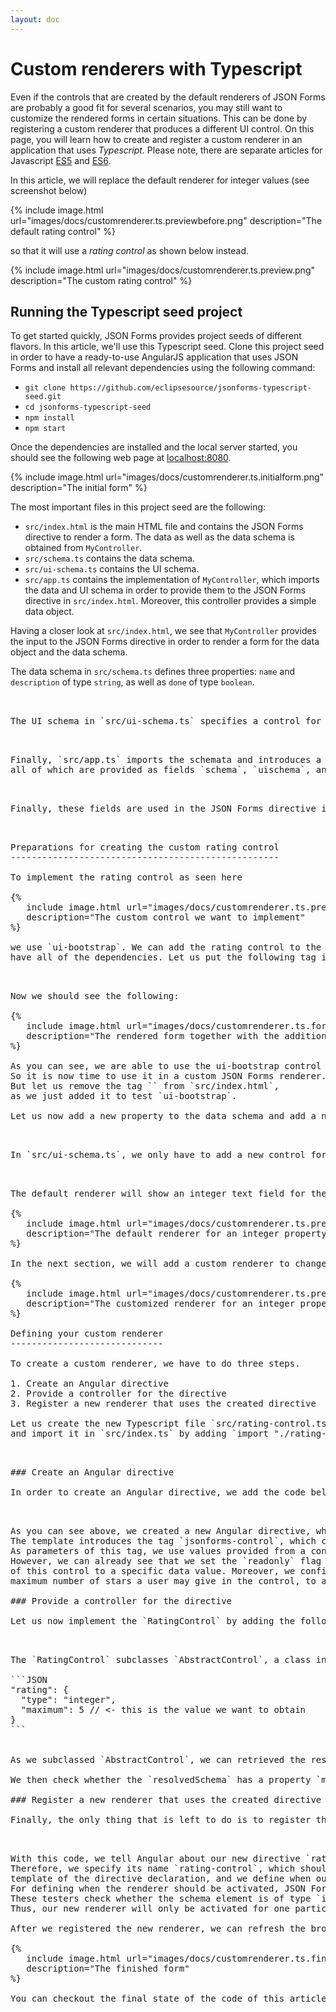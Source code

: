 ```yaml
---
layout: doc
---
```

Custom renderers with Typescript
================================

Even if the controls that are created by the default renderers of JSON Forms are probably a good fit 
for several scenarios, you may still want to customize the rendered forms in certain situations.
This can be done by registering a custom renderer that produces a different UI control. 
On this page, you will learn how to create and register a custom renderer in an application that uses *Typescript*. 
Please note, there are separate articles for Javascript [ES5](#/docs/customrenderer-es5) and [ES6](#/docs/customrenderer-es6).

In this article, we will replace the default renderer for integer values (see screenshot below)

{% 
   include image.html url="images/docs/customrenderer.ts.previewbefore.png" 
   description="The default rating control" 
%}   

so that it will use a *rating control* as shown below instead.

{% 
   include image.html url="images/docs/customrenderer.ts.preview.png" 
   description="The custom rating control" 
%}

Running the Typescript seed project
-----------------------------------

To get started quickly, JSON Forms provides project seeds of different flavors. In this article, we'll use this Typescript seed. Clone this project seed in order to have a ready-to-use AngularJS application that uses JSON Forms and install all relevant dependencies using the following command:

* `git clone https://github.com/eclipsesource/jsonforms-typescript-seed.git`
* `cd jsonforms-typescript-seed`
* `npm install`
* `npm start`

Once the dependencies are installed and the local server started, you should see the following web page at [localhost:8080](http://localhost:8080).

{% 
   include image.html url="images/docs/customrenderer.ts.initialform.png" 
   description="The initial form" 
%}

The most important files in this project seed are the following:

* `src/index.html` is the main HTML file and contains the JSON Forms directive to render a form. The data as well as the data schema is obtained from `MyController`.
* `src/schema.ts` contains the data schema.
* `src/ui-schema.ts` contains the UI schema.
* `src/app.ts` contains the implementation of `MyController`, which imports the data and UI schema in order to provide them to the JSON Forms directive in `src/index.html`. Moreover, this controller provides a simple data object.

Having a closer look at `src/index.html`, we see that `MyController` provides the input to the JSON Forms 
directive in order to render a form for the data object and the data schema.

The data schema in `src/schema.ts` defines three properties: `name` and `description` of 
type `string`, as well as `done` of type `boolean`.

<pre nag-prism class="language-typescript" source="export const Schema = {
  'type': 'object',
  'properties': {
    'name': {
      'type': 'string'
    },
    'description': {
      'type': 'string'
    },
    'done': {
      'type': 'boolean'
    }
  },
  'required': ['name']
}"/>


The UI schema in `src/ui-schema.ts` specifies a control for each of those three properties and puts them into a vertical layout.

<pre nag-prism class="language-typescript" source="export const UISchema = {
  'type': 'VerticalLayout',
  'elements': [
    {
      'type': 'Control',
      'label': 'Name',
      'scope': {
        '$ref': '#/properties/name'
      }
    },
    {
      'type': 'Control',
      'label': 'Description',
      'scope': {
        '$ref': '#/properties/description'
      },
      'options': {
        'multi': true
      }
    },
    {
      'type': 'Control',
      'label': 'Done?',
      'scope': {
        '$ref': '#/properties/done'
      }
    }
  ]
}"/>

Finally, `src/app.ts` imports the schemata and introduces a data object, 
all of which are provided as fields `schema`, `uischema`, and `data`.

<pre nag-prism class="language-typescript" source="
import {Schema} from  './schema';
import {UISchema} from './ui-schema';

class MyController {
  schema = Schema;
  uischema = UISchema;
  data = {
    'name': 'Send email to Adriana',
    'description': 'Confirm if you have passed the subject',
    'done': true
  };
}

angular.module('app', ['jsonforms'])
  .controller('MyController', MyController);
}"/>

Finally, these fields are used in the JSON Forms directive in `src/index.html` to render the form.

<pre nag-prism class="language-html" source="
<body ng-app='app' ng-controller='MyController as my'>
  <jsonforms schema='my.schema' uischema='my.uischema' data='my.data'></jsonforms>
</body>
"/>

Preparations for creating the custom rating control
---------------------------------------------------

To implement the rating control as seen here

{% 
   include image.html url="images/docs/customrenderer.ts.preview.png" 
   description="The custom control we want to implement" 
%}   

we use `ui-bootstrap`. We can add the rating control to the `src/index.html` in order to test that we 
have all of the dependencies. Let us put the following tag into `index.html`:

<pre nag-prism class="language-html" source="
<body ng-app='app' ng-controller='MyController as my'>
  <jsonforms schema='my.schema' uischema='my.uischema' data='my.data'></jsonforms>
  <uib-rating ng-model='2' max='5'></uib-rating>
</body>
"/>

Now we should see the following:

{% 
   include image.html url="images/docs/customrenderer.ts.formwithuibrating.png" 
   description="The rendered form together with the additional UI Bootstrap control" 
%}   

As you can see, we are able to use the ui-bootstrap control in our HTML code. 
So it is now time to use it in a custom JSON Forms renderer. 
But let us remove the tag `<uib-rating ng-model="2" max="5"></uib-rating>` from `src/index.html`, 
as we just added it to test `ui-bootstrap`.

Let us now add a new property to the data schema and add a new control for it in the UI schema. Therefore, we add the property `rating` of type `integer` with a maximum value of `5` to `src/schema.ts`.

<pre nag-prism class="language-typescript" source="
export const Schema = {
  'type': 'object',
  'properties': {
    'name': {
      'type': 'string'
    },
    'description': {
      'type': 'string'
    },
    'rating': {
      'type': 'integer',
      'maximum': 5
    },
    'done': {
      'type': 'boolean'
    }
  },
  'required': ['name']
}"/>

In `src/ui-schema.ts`, we only have to add a new control for the property `rating` to the form.

<pre nag-prism class="language-typescript" source="
export const UISchema = {
  'type': 'VerticalLayout',
  'elements': [
    {
      'type': 'Control',
      'label': 'Name',
      'scope': {
        '$ref': '#/properties/name'
      }
    },
    {
      'type': 'Control',
      'label': 'Description',
      'scope': {
        '$ref': '#/properties/description'
      },
      'options': {
        'multi': true
      }
    },
    {
      'type': 'Control',
      'label': 'Rating',
      'scope': {
        '$ref': '#/properties/rating'
      }
    },
    {
      'type': 'Control',
      'label': 'Done?',
      'scope': {
        '$ref': '#/properties/done'
      }
    }
  ]
}"/>

The default renderer will show an integer text field for the property `rating`.

{% 
   include image.html url="images/docs/customrenderer.ts.previewbefore.png" 
   description="The default renderer for an integer property" 
%}

In the next section, we will add a custom renderer to change this text field with a more appropriate control for assigning a rating.

{% 
   include image.html url="images/docs/customrenderer.ts.preview.png" 
   description="The customized renderer for an integer property" 
%}

Defining your custom renderer
-----------------------------

To create a custom renderer, we have to do three steps.

1. Create an Angular directive
2. Provide a controller for the directive
3. Register a new renderer that uses the created directive

Let us create the new Typescript file `src/rating-control.ts` that will contain those three things 
and import it in `src/index.ts` by adding `import "./rating-control.ts";`.

<pre nag-prism class="language-typescript" source="
import './app';
import './rating-control';
"/>

### Create an Angular directive

In order to create an Angular directive, we add the code below to `src/rating-control.ts`.

<pre nag-prism class="language-typescript" source="
import {AbstractControl, Testers, schemaTypeIs, schemaPropertyName, PathResolver} from 'jsonforms';

class RatingControlDirective implements ng.IDirective {
  template = `
    <jsonforms-control>
      <uib-rating
        id='{{vm.id}}'
        readonly='vm.uiSchema.readOnly'
        ng-model='vm.resolvedData[vm.fragment]'
        max='vm.max()'></uib-rating>
      </uib-rating>
    </jsonforms-control>`;
  controller = RatingControl;
  controllerAs = 'vm';
}"/>

As you can see above, we created a new Angular directive, which provides a template and a controller. 
The template introduces the tag `jsonforms-control`, which contains the `uib-rating` tag from ui-bootstrap. 
As parameters of this tag, we use values provided from a controller `RatingControl`, which we still must implement.
However, we can already see that we set the `readonly` flag as specified in the respective UI schema and bind the value 
of this control to a specific data value. Moreover, we configure the parameter `max`, which indicates the 
maximum number of stars a user may give in the control, to a value that is computed in a function of `RatingControl`.

### Provide a controller for the directive

Let us now implement the `RatingControl` by adding the following code to `src/rating-control.ts`.

<pre nag-prism class="language-typescript" source="
class RatingControl extends AbstractControl {
  static $inject = ['$scope'];
  constructor(scope: ng.IScope) {
    super(scope);
  }

  max(): number {
    if (this.resolvedSchema['maximum'] !== undefined) {
      return <number> this.resolvedSchema['maximum'];
    } else {
      return 5;
    }
  }
}"/>

The `RatingControl` subclasses `AbstractControl`, a class in JSON Forms providing the base functionality for controls. Besides the constructor, which only forwards the `$scope` to the superclass, this class provides the function `max()`, which we already used when defining the directive to specify the maximum number of stars we would like to see in the control. In the function `max()`, we want to obtain the maximum value as specified in the data schema.

```JSON
"rating": {
  "type": "integer",
  "maximum": 5 // <- this is the value we want to obtain
}
```


As we subclassed `AbstractControl`, we can retrieved the respective schema element with the `resolvedSchema` property.

We then check whether the `resolvedSchema` has a property `maximum`. If so, we will return its value; otherwise, we return a default maximum value of `5`.

### Register a new renderer that uses the created directive

Finally, the only thing that is left to do is to register the created directive and specify when we want to use our custom renderer. Therefore, we add the following code to `src/rating-control.ts`.

<pre nag-prism class="language-typescript" source="
angular
  .module('app')
  .directive('ratingControl', () => new RatingControlDirective())
  .run(['RendererService', RendererService =>
  RendererService.register('rating-control',
    Testers.and(
      schemaTypeIs('integer'),
      schemaPropertyName('rating')
      ), 101)
]);"/>

With this code, we tell Angular about our new directive `ratingControl` and register it at the `RendererService`. 
Therefore, we specify its name `rating-control`, which should correspond to the name in the 
template of the directive declaration, and we define when our renderer should be activated. 
For defining when the renderer should be activated, JSON Forms provides `Testers`. 
These testers check whether the schema element is of type `integer` and the property name is `rating`. 
Thus, our new renderer will only be activated for one particular property.

After we registered the new renderer, we can refresh the browser and should see our new renderer in action.

{% 
   include image.html url="images/docs/customrenderer.ts.finalform.png" 
   description="The finished form" 
%}

You can checkout the final state of the code of this article at [https://github.com/eclipsesource/jsonforms-typescript-seed/tree/custom-control](https://github.com/eclipsesource/jsonforms-typescript-seed/tree/custom-control).
